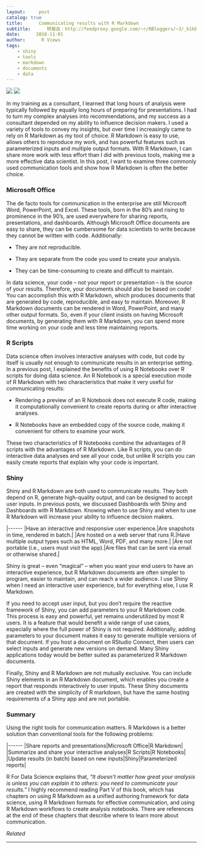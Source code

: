 ```yaml
---
layout:     post
catalog: true
title:      Communicating results with R Markdown
subtitle:      转载自：http://feedproxy.google.com/~r/RBloggers/~3/_b1kbUpXmAY/
date:      2018-11-01
author:      R Views
tags:
    - shiny
    - tools
    - markdown
    - documents
    - data
---
```






![](https://i2.wp.com/rviews.rstudio.com/post/2018-10-31-Stephens-Communicate_files/r4ds-com.png?resize=450%2C400&ssl=1)
![](https://i2.wp.com/rviews.rstudio.com/post/2018-10-31-Stephens-Communicate_files/r4ds-com.png?w=450&ssl=1)


In my training as a consultant, I learned that long hours of analysis were typically followed by equally long hours of preparing for presentations. I had to turn my complex analyses into recommendations, and my success as a consultant depended on my ability to influence decision makers. I used a variety of tools to convey my insights, but over time I increasingly came to rely on R Markdown as my tool of choice. R Markdown is easy to use, allows others to reproduce my work, and has powerful features such as parameterized inputs and multiple output formats. With R Markdown, I can share more work with less effort than I did with previous tools, making me a more effective data scientist. In this post, I want to examine three commonly used communication tools and show how R Markdown is often the better choice.

### Microsoft Office

The de facto tools for communication in the enterprise are still Microsoft Word, PowerPoint, and Excel. These tools, born in the 80’s and rising to prominence in the 90’s, are used everywhere for sharing reports, presentations, and dashboards. Although Microsoft Office documents are easy to share, they can be cumbersome for data scientists to write because they cannot be written with code. Additionally:

- They are not reproducible.

- They are separate from the code you used to create your analysis.

- They can be time-consuming to create and difficult to maintain.


In data science, your code – not your report or presentation – is the source of your results. Therefore, your documents should also be based on code! You can accomplish this with R Markdown, which produces documents that are generated by code, reproducible, and easy to maintain. Moreover, R Markdown documents can be rendered in Word, PowerPoint, and many other output formats. So, even if your client insists on having Microsoft documents, by generating them with R Markdown, you can spend more time working on your code and less time maintaining reports.

### R Scripts

Data science often involves interactive analyses with code, but code by itself is usually not enough to communicate results in an enterprise setting. In a previous post, I explained the benefits of using R Notebooks over R scripts for doing data science. An R Notebook is a special execution mode of R Markdown with two characteristics that make it very useful for communicating results:

- Rendering a preview of an R Notebook does not execute R code, making it computationally convenient to create reports during or after interactive analyses.

- R Notebooks have an embedded copy of the source code, making it convenient for others to examine your work.


These two characteristics of R Notebooks combine the advantages of R scripts with the advantages of R Markdown. Like R scripts, you can do interactive data analyses and see all your code, but unlike R scripts you can easily create reports that explain why your code is important.

### Shiny

Shiny and R Markdown are both used to communicate results. They both depend on R, generate high-quality output, and can be designed to accept user inputs. In previous posts, we discussed Dashboards with Shiny and Dashboards with R Markdown. Knowing when to use Shiny and when to use R Markdown will increase your ability to influence decision makers.

|------
|Have an interactive and responsive user experience.|Are snapshots in time, rendered in batch.|
|Are hosted on a web server that runs R.|Have multiple output types such as HTML, Word, PDF, and many more.|
|Are not portable (i.e., users must visit the app).|Are files that can be sent via email or otherwise shared.|

Shiny is great – even “magical” – when you want your end users to have an interactive experience, but R Markdown documents are often simpler to program, easier to maintain, and can reach a wider audience. I use Shiny when I need an interactive user experience, but for everything else, I use R Markdown.

If you need to accept user input, but you don’t require the reactive framework of Shiny, you can add parameters to your R Markdown code. This process is easy and powerful, yet remains underutilized by most R users. It is a feature that would benefit a wide range of use cases, especially where the full power of Shiny is not required. Additionally, adding parameters to your document makes it easy to generate multiple versions of that document. If you host a document on RStudio Connect, then users can select inputs and generate new versions on demand. Many Shiny applications today would be better suited as parameterized R Markdown documents.

Finally, Shiny and R Markdown are not mutually exclusive. You can include Shiny elements in an R Markdown document, which enables you create a report that responds interactively to user inputs. These Shiny documents are created with the simplicity of R markdown, but have the same hosting requirements of a Shiny app and are not portable.

### Summary

Using the right tools for communication matters. R Markdown is a better solution than conventional tools for the following problems:

|------
|Share reports and presentations|Microsoft Office|R Markdown|
|Summarize and share your interactive analyses|R Scripts|R Notebooks|
|Update results (in batch) based on new inputs|Shiny|Parameterized reports|

R For Data Science explains that, *“It doesn’t matter how great your analysis is unless you can explain it to others: you need to communicate your results.”* I highly recommend reading Part V of this book, which has chapters on using R Markdown as a unified authoring framework for data science, using R Markdown formats for effective communication, and using R Markdown workflows to create analysis notebooks. There are references at the end of these chapters that describe where to learn more about communication.

 


*Related*








---
